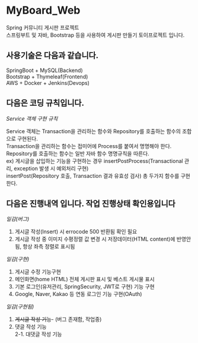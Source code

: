 # MyBoard_Web  
Spring 커뮤니티 게시판 프로젝트  
스프링부트 및 자바, Bootstrap 등을 사용하여 게시판 만들기 토이프로젝트 입니다.  
  
## 사용기술은 다음과 같습니다.  
SpringBoot + MySQL(Backend)  
Bootstrap + Thymeleaf(Frontend)  
AWS + Docker + Jenkins(Devops)  

## 다음은 코딩 규칙입니다.
  
*Service 객체 구현 규칙*  
  
Service 객체는 Transaction을 관리하는 함수와 Repository를 호출하는 함수의 조합으로 구현된다.  
Transaction을 관리하는 함수는 접미어에 Process를 붙여서 명명해야 한다.  
Repository를 호출하는 함수는 일반 자바 함수 명명규칙을 따른다.  
ex) 게시글을 삽입하는 기능을 구현하는 경우 insertPostProcess(Transactional 관리, exception 발생 시 예외처리 구현)  
insertPost(Repository 호출, Transaction 결과 유효성 검사) 총 두가지 함수를 구현한다.  
  
## 다음은 진행내역 입니다. 작업 진행상태 확인용입니다  
  
*일감(버그)*
1. 게시글 작성(Insert) 시 errocode 500 반환됨 확인 필요
2. 게시글 작성 중 이미지 수평정렬 값 변경 시 저장데이터(HTML content)에 반영안됨, 항상 좌측 정렬로 표시됨
  
*일감(구현)*
1. 게시글 수정 기능구현
2. 메인화면(home HTML) 전체 게시판 표시 및 베스트 게시물 표시
3. 기본 로그인(유저관리, SpringSecurity, JWT로 구현) 기능 구현
4. Google, Naver, Kakao 등 연동 로그인 기능 구현(OAuth)
  
*일감(구현됨)*
1. ~~게시글 작성 기능~~- (버그 존재함, 작업중)  
2. 댓글 작성 기능  
2-1. 대댓글 작성 기능  
